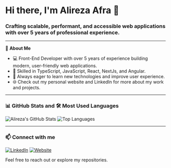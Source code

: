 # Hi there, I'm Alireza Afra 👋

### Crafting scalable, performant, and accessible web applications with over 5 years of professional experience.

---

🔭 **About Me**

- 💻 Front-End Developer with over 5 years of experience building modern, user-friendly web applications.
- 🎯 Skilled in TypeScript, JavaScript, React, NextJs, and Angular.
- 🚀 Always eager to learn new technologies and improve user experience.
- 🌐 Check out my personal website and LinkedIn for more about my work and projects.

---

### 📊 GitHub Stats and 🛠️ Most Used Languages

![Alireza's GitHub Stats](https://github-readme-stats.vercel.app/api?username=alireza95afrasiabi&show_icons=true&count_private=true&theme=vue)  ![Top Languages](https://github-readme-stats.vercel.app/api/top-langs/?username=alireza95afrasiabi&layout=compact&theme=vue)

---

### 📫 Connect with me

[![LinkedIn](https://img.shields.io/badge/LinkedIn-0077B5?logo=linkedin&logoColor=white&style=for-the-badge)](https://linkedin.com/in/alireza-afrasiabi-04509b230)  [![Website](https://img.shields.io/badge/Website-green?logo=google-chrome&logoColor=white&style=for-the-badge)](https://aliafra.com)

Feel free to reach out or explore my repositories.
